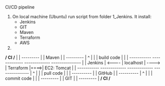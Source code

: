 CI/CD pipeline
1) On local machine (Ubuntu) run script from folder 1_Jenkins. It install:
   - Jenkins
   - GIT
   - Maven
   - Terraform
   - AWS
2) 





 **********/ CI  /**********
 |
 |      ---------
 |     |  Maven  |
 |      ---------
 |          ^
 |          |
 |     build code
 |          |
 |     -----------           -------------           -------------       ---------------
 |    |  Jenkins  |  <----  |  localhost  |  ---->  |  Terraform  |====>|  EC2: Tomcat  |
 |     -----------           -------------           -------------       ---------------
 |          ^
 |          |
 |      pull code
 |          |
 |     ----------
 |    |  GitHub  |
 |     ----------
 |          ^
 |          |
 |     commit code
 |          |
 |      ---------
 |     |   GIT   |
 |     ---------
 |
 **********/ CI  /********** 